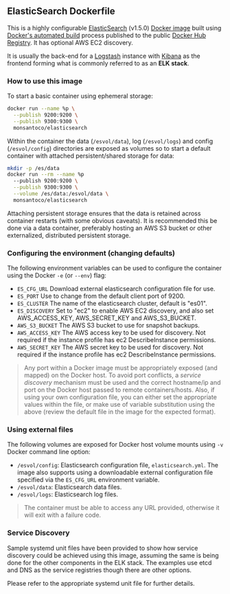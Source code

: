 ## ElasticSearch Dockerfile
This is a highly configurable [ElasticSearch](https://www.elastic.co/products/elasticsearch) (v1.5.0) [Docker image](https://www.docker.com) built using [Docker's automated build](https://registry.hub.docker.com/u/monsantoco/elasticsearch/) process published to the public [Docker Hub Registry](https://registry.hub.docker.com/). It has optional AWS EC2 discovery.

It is usually the back-end for a [Logstash](https://www.elastic.co/products/logstash) instance with [Kibana](https://www.elastic.co/products/kibana) as the frontend forming what is commonly referred to as an **ELK stack**.


### How to use this image
To start a basic container using ephemeral storage:

```sh
docker run --name %p \
  --publish 9200:9200 \
  --publish 9300:9300 \
  monsantoco/elasticsearch
```

Within the container the data (`/esvol/data`), log (`/esvol/logs`) and config (`/esvol/config`) directories are exposed as volumes so to start a default container with attached persistent/shared storage for data:

```sh
mkdir -p /es/data
docker run --rm --name %p
  --publish 9200:9200 \
  --publish 9300:9300 \
  --volume /es/data:/esvol/data \
  monsantoco/elasticsearch
```

Attaching persistent storage ensures that the data is retained across container restarts (with some obvious caveats). It is recommended this be done via a data container, preferably hosting an AWS S3 bucket or other externalized, distributed persistent storage.


### Configuring the environment (changing defaults)
The following environment variables can be used to configure the container using the Docker `-e` (or `--env`) flag:

  - `ES_CFG_URL`      Download external elasticsearch configuration file for use.
  - `ES_PORT`         Use to change from the default client port of 9200.
  - `ES_CLUSTER`      The name of the elasticsearch cluster, default is "es01".
  - `ES_DISCOVERY`    Set to "ec2" to enable AWS EC2 discovery, and also set AWS_ACCESS_KEY, AWS_SECRET_KEY and AWS_S3_BUCKET.
  - `AWS_S3_BUCKET`   The AWS S3 bucket to use for snapshot backups.
  - `AWS_ACCESS_KEY`  The AWS access key to be used for discovery. Not required if the instance profile has ec2 DescribeInstance permissions.
  - `AWS_SECRET_KEY`  The AWS secret key to be used for discovery. Not required if the instance profile has ec2 DescribeInstance permissions.

  > Any port within a Docker image must be appropriately exposed (and mapped) on the Docker host. To avoid port conflicts, a _service discovery_ mechanism must be used and the correct hostname/ip and port on the Docker host passed to remote containers/hosts. Also, if using your own configuration file, you can either set the appropriate values within the file, or make use of variable substitution using the above (review the default file in the image for the expected format).


### Using external files
The following volumes are exposed for Docker host volume mounts using `-v` Docker command line option:

  - `/esvol/config`: Elasticsearch configuration file, `elasticsearch.yml`. The image also supports using a downloadable external configuration file specified via the `ES_CFG_URL` environment variable.
  - `/esvol/data`: Elasticsearch data files.
  - `/esvol/logs`: Elasticsearch log files.

  > The container must be able to access any URL provided, otherwise it will exit with a failure code.


### Service Discovery
Sample systemd unit files have been provided to show how service discovery could be achieved using this image, assuming the same is being done for the other components in the ELK stack. The examples use etcd and DNS as the service registries though there are other options.

Please refer to the appropriate systemd unit file for further details.
